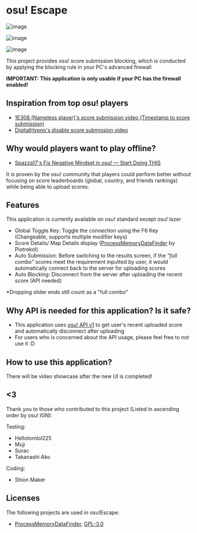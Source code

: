 # osu! Escape
![image](https://user-images.githubusercontent.com/73950784/144431649-48b10f29-f2ee-4e28-a373-d7db5e070328.png)

![image](https://user-images.githubusercontent.com/73950784/144431804-574c08c8-868f-4393-9362-6173a533fcb7.png)

![image](https://user-images.githubusercontent.com/73950784/144431910-b4650e39-5aea-45f3-93aa-c5c953d83e4c.png)
 
 This project provides osu! score submission blocking, which is conducted by applying the blocking rule in your PC's advanced firewall
 
 **IMPORTANT: This application is only usable if your PC has the firewall enabled!**
 
 ## Inspiration from top osu! players
 
 - [1E308 (Nameless player)'s score submission video (Timestamp to score submission)](https://www.youtube.com/watch?v=D7x7OXpUmss&t=647s&ab_channel=RoriSanbyaku) 
 - [DigitalHypno's disable score submission video](https://www.youtube.com/watch?v=lusAZ1fiph8&ab_channel=DigitalHypno)
 
## Why would players want to play offline? 
 
 - [Spazza17's Fix Negative Mindset in osu! — Start Doing THIS](https://www.youtube.com/watch?v=cEyVSiY9ohU&ab_channel=Spazza17)
 
 It is proven by the osu! community that players could perform better without focusing on score leaderboards (global, country, and friends rankings) while being able to upload scores.
 
 ## Features
 
 This application is currently available on osu! standard except osu! lazer 
 
 - Global Toggle Key: Toggle the connection using the F6 Key (Changeable, supports multiple modifier keys)
 - Score Details/ Map Details display ([ProcessMemoryDataFinder](https://github.com/Piotrekol/ProcessMemoryDataFinder) by Piotrekol)
 - Auto Submission: Before switching to the results screen, if the *"full combo"* scores meet the requirement inputted by user, it would automatically connect back to the server for uploading scores
 - Auto Blocking: Disconnect from the server after uploading the recent score (API needed)
 
 *Dropping slider ends still count as a "full combo"

## Why API is needed for this application? Is it safe?
 
 - This application uses [osu! API v1](https://github.com/ppy/osu-api/wiki) to get user's recent uploaded score and automatically disconnect after uploading
 - For users who is concerned about the API usage, please feel free to not use it :D

## How to use this application?
There will be video showcase  after the new UI is completed!

## <3
 Thank you to those who contributed to this project (Listed in ascending order by osu! IGN):
 
 Testing: 
 - Hellotomlol225
 - Muji
 - Surac
 - Takanashi Ako
 
 Coding: 
 - Shion Maker
 
 ## Licenses
 The following projects are used in osu!Escape:
 - [ProcessMemoryDataFinder](https://github.com/Piotrekol/ProcessMemoryDataFinder), [GPL-3.0](https://github.com/Piotrekol/ProcessMemoryDataFinder/blob/master/LICENSE)
